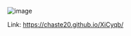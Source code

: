 ![image](https://github.com/Chaste20/XiCyqb/assets/77324404/d084a1da-cb21-4093-9599-96a2e94895ca)

Link: https://chaste20.github.io/XiCyqb/
